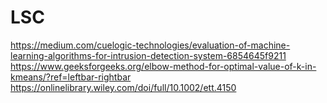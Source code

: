 # LSC

https://medium.com/cuelogic-technologies/evaluation-of-machine-learning-algorithms-for-intrusion-detection-system-6854645f9211
https://www.geeksforgeeks.org/elbow-method-for-optimal-value-of-k-in-kmeans/?ref=leftbar-rightbar
https://onlinelibrary.wiley.com/doi/full/10.1002/ett.4150
